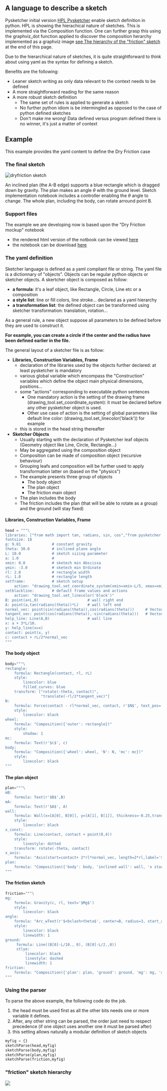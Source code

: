 ## A language to describe a sketch

Pysketcher initial version [HPL Pysketcher]() enable sketch definition in python. HPL is showing the hierachical nature of sketches. This is implemented via the Composition function. One can further grasp this using the graphviz_dot function applied to discover the composition herarchy implemented as a graphviz image [see The hierarchy of the "friction" sketch](#friction-sketch-hierarchy) at the end of this page.

Due to the hierarchical nature of sketches, it is quite straightforward to think about using yaml as the syntax for defining a sketch.

Benefits are the following:

* Leaner sketch writing as only data relevant to the context needs to be defined
* A more straightforward reading for the same reason
* A more robust sketch definition 
    * The same set of rules is applied to generate a sketch
    * No further python idiom is be intermingled as opposed to the case of python defined sketches
    * Don't make me wrong! Data defined versus program defined there is no winner, it's just a matter of context

## Example

This example provides the yaml content to define the Dry Friction case

### The final sketch
![dryfriction sketch](images/dryfriction.png)

An inclined plan (the A-B edge) supports a blue rectangle which is dragged down by gravity. The plan makes an angle $\theta$ with the ground level. Sketch implementation notebook includes a controller enabling the $\theta$ angle to change. The whole plan, including the body, can rotate arround point B.

### Support files

The example we are developing now is based upon the "Dry Friction mockup" notebook

* the rendered html version of the notbook can be viewed [here](resources/DryFriction.html)
* the notebook can be download [here](resources/DryFriction.ipynb)

### The yaml definition

Sketcher language is defined as a yaml compliant file or string. The yaml file is a dictionnary of "objects". Objects can be regular python objects or sketcher objects.
A skertcher object is composed as follow:

* **a formula**: it's a leaf object, like Rectangle, Circle, Line etc or a composition
* **a style list**: line or fill colors, line stroke... declared as a yaml hierarchy
* **a transformation list**: the defined object can be transformed using sketcher transformation: translation, rotation...

As a general rule, a new object suppose all parameters to be defined before they are used to construct it.

**For example, you can create a circle if the center and the radius have been defined earlier in the file.**

The general layout of a sketcher file is as follow:

* **Libraries, Construction Variables, Frame**
    * declaration of the libraries used by the objects further declared: at least pysketcher is mandatory
    * various global variable which encompass the "Construction" variables which define the object main physical dimensions, positions...
    * some "actions" corresponding to executable python sentences
        * One mandatory action is the setting of the drawing frame (drawing_tool.set_coordinate_system): it must be declared before any other pysketcher object is used.
        * Other use case of action is the setting of global parameters like default line color: (drawing_tool.set_linecolor('black')) for example
    * this is stored in the head string thereafter
* **Sketcher Objects**
    * Usually starting with the declaration of Pysketcher leaf objects (Geometry object like Line, Circle, Rectangle...)
    * May be aggregated using the composition object
    * Composition can be made of composition object (recursive behaviour)
    * Grouping leafs and composition will be further used to apply transformation latter on (based on the "physics")
    * The example presents three group of objects
        * The body object
        * The plan object
        * The friction main object
    * The plan includes the body
    * The friction includes the plan (that will be able to rotate as a group) and the ground (will stay fixed)

#### Libraries, Construction Variables, Frame
```python
head = """\
libraries: ["from math import tan, radians, sin, cos","from pysketcher import *"]
fontsize: 18
g: 9.81              # constant gravity
theta: 30.0          # inclined plane angle
L: 10.0              # sketch sizing parameter
a: 1.0               #
xmin: 0.0            # sketech min Abscissa
ymin: -3.0           # sketech min Ordinate     
rl: 2.0              # rectangle width
rL: 1.0              # rectangle length
setframe:            # sketch setup
    action: "drawing_tool.set_coordinate_system(xmin=xmin-L/5, xmax=xmin+1.5*L,ymin=ymin, ymax=ymin+1.5*L,instruction_file='tmp_mpl_friction.py')"
setblackline:        # default frame values and actions
    action: "drawing_tool.set_linecolor('black')"
B: point(a+L,0)                      # wall right end
A: point(a,tan(radians(theta))*L)    # wall left end
normal_vec: point(sin(radians(theta)),cos(radians(theta)))     # Vector normal to wall
tangent_vec: point(cos(radians(theta)),-sin(radians(theta)))   # Vector tangent to wall
help_line: Line(A,B)                 # wall line
x: a + 3*L/10.
y: help_line(x=x)    
contact: point(x, y)    
c: contact + rL/2*normal_vec
"""
```
#### The body object
```python
body="""\
rectangle: 
    formula: Rectangle(contact, rl, rL)
    style:
        linecolor: blue
        filled_curves: blue
    transform: ["rotate(-theta, contact)",
                "translate(-rl/2*tangent_vec)"]
N: 
    formula: Force(contact - rl*normal_vec, contact, r'$N$', text_pos='start')
    style:
        linecolor: black
wheel: 
    formula: "Composition({'outer': rectangle})"   
    style:
        shadow: 1
mc:
    formula: Text(r'$c$', c)
body: 
    formula: "Composition({'wheel': wheel, 'N': N, 'mc': mc})"
    style:
        linecolor: black
"""
```
#### The plan object
```python
plan="""\
mB:
    formula: Text(r'$B$',B)
mA:
    formula: Text(r'$A$', A)
wall: 
    formula: Wall(x=[A[0], B[0]], y=[A[1], B[1]], thickness=-0.25,transparent=False)
    style:
        linecolor: black    
x_const: 
    formula: Line(contact, contact + point(0,4))
    style:
        linestyle: dotted
    transform: rotate(-theta, contact)
x_axis: 
    formula: "Axis(start=contact+ 2*rl*normal_vec, length=2*rl,label='$x$', rotation_angle=-theta)"
plan: 
    formula: "Composition({'body': body, 'inclined wall': wall, 'x start': x_const, 'x axis': x_axis, 'mA': mA, 'mB': mB})"
"""
```
#### The friction sketch
```python
friction="""\
mg: 
    formula: Gravity(c, rl, text='$Mg$')
    style:
        linecolor: black
angle: 
    formula: "Arc_wText(r'$<bslash>theta$', center=B, radius=3, start_angle=180-theta, arc_angle=theta, fontsize=fontsize)"
    style:
        linecolor: black
        linewidth: 1
ground: 
     formula: Line((B[0]-L/10., 0), (B[0]-L/2.,0))
     stlye:
         linecolor: black
         linestyle: dashed
         linewidth: 1
friction: 
    formula: "Composition({'plan': plan, 'ground': ground, 'mg': mg, 'angle': angle})"
"""
```

### Using the parser

To parse the above example, the following code do the job.
1. the head must be used first as all the other bits needs one or more variable it defines.
2. After, any other string can be parsed, the order just need to respect precedence (if one object uses another one it must be parsed after)
3. this setting allows naturally a modular definition of sketch objects

```python
myfig = {}
sketchParse(head,myfig)
sketchParse(body,myfig)
sketchParse(plan,myfig)
sketchParse(friction,myfig)
```

### "friction" sketch hierarchy

![](images/dotfriction.png)
